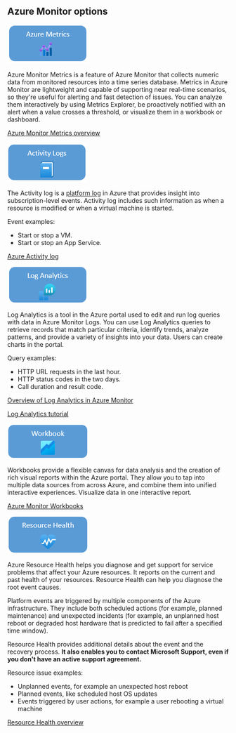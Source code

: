 ## Azure Monitor options

![](media/azure-metric-icon.png)

Azure Monitor Metrics is a feature of Azure Monitor that collects numeric data from monitored resources into a time series database. Metrics in Azure Monitor are lightweight and capable of supporting near real-time scenarios, so they're useful for alerting and fast detection of issues. You can analyze them interactively by using Metrics Explorer, be proactively notified with an alert when a value crosses a threshold, or visualize them in a workbook or dashboard.

[Azure Monitor Metrics overview](https://docs.microsoft.com/azure/azure-monitor/essentials/data-platform-metrics)

![](media/activity-logs.png)

The Activity log is a [platform log](https://docs.microsoft.com/en-us/azure/azure-monitor/essentials/platform-logs-overview) in Azure that provides insight into subscription-level events. Activity log includes such information as when a resource is modified or when a virtual machine is started.

Event examples:

- Start or stop a VM.
- Start or stop an App Service.

[Azure Activity log](https://docs.microsoft.com/en-us/azure/azure-monitor/essentials/activity-log)

![](media/log-analytics-icon.png)

Log Analytics is a tool in the Azure portal used to edit and run log queries with data in Azure Monitor Logs. You can use Log Analytics queries to retrieve records that match particular criteria, identify trends, analyze patterns, and provide a variety of insights into your data. Users can create charts in the portal.

Query examples:

- HTTP URL requests in the last hour.
- HTTP status codes in the two days.
- Call duration and result code.

[Overview of Log Analytics in Azure Monitor](https://docs.microsoft.com/en-us/azure/azure-monitor/logs/log-analytics-overview)

[Log Analytics tutorial](https://docs.microsoft.com/en-us/azure/azure-monitor/logs/log-analytics-tutorial)

![](media/workbooks-icon.png)

Workbooks provide a flexible canvas for data analysis and the creation of rich visual reports within the Azure portal. They allow you to tap into multiple data sources from across Azure, and combine them into unified interactive experiences. Visualize data in one interactive report.

[Azure Monitor Workbooks](https://docs.microsoft.com/en-us/azure/azure-monitor/visualize/workbooks-overview)

![](media/resource-health.png)

Azure Resource Health helps you diagnose and get support for service problems that affect your Azure resources. It reports on the current and past health of your resources. Resource Health can help you diagnose the root event causes.

Platform events are triggered by multiple components of the Azure infrastructure. They include both scheduled actions (for example, planned maintenance) and unexpected incidents (for example, an unplanned host reboot or degraded host hardware that is predicted to fail after a specified time window).

Resource Health provides additional details about the event and the recovery process. **It also enables you to contact Microsoft Support, even if you don't have an active support agreement.**

Resource issue examples:

- Unplanned events, for example an unexpected host reboot
- Planned events, like scheduled host OS updates
- Events triggered by user actions, for example a user rebooting a virtual machine

[Resource Health overview](https://docs.microsoft.com/en-us/azure/service-health/resource-health-overview)
